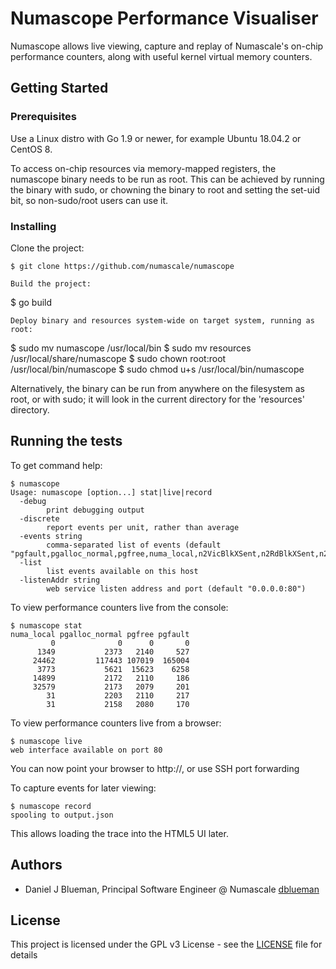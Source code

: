 # Numascope Performance Visualiser

Numascope allows live viewing, capture and replay of Numascale's on-chip performance counters, along with useful kernel virtual memory counters.

## Getting Started

### Prerequisites

Use a Linux distro with Go 1.9 or newer, for example Ubuntu 18.04.2 or CentOS 8.

To access on-chip resources via memory-mapped registers, the numascope binary needs to be run as root. This can be achieved by running the binary with sudo, or chowning the binary to root and setting the set-uid bit, so non-sudo/root users can use it.

### Installing

Clone the project:
```
$ git clone https://github.com/numascale/numascope

Build the project:
```
$ go build
```
Deploy binary and resources system-wide on target system, running as root:
```
$ sudo mv numascope /usr/local/bin
$ sudo mv resources /usr/local/share/numascope
$ sudo chown root:root /usr/local/bin/numascope
$ sudo chmod u+s /usr/local/bin/numascope

Alternatively, the binary can be run from anywhere on the filesystem as root, or with sudo; it will look in the current directory for the 'resources' directory.

## Running the tests

To get command help:
```
$ numascope
Usage: numascope [option...] stat|live|record
  -debug
        print debugging output
  -discrete
        report events per unit, rather than average
  -events string
        comma-separated list of events (default "pgfault,pgalloc_normal,pgfree,numa_local,n2VicBlkXSent,n2RdBlkXSent,n2RdBlkModSent,n2ChangeToDirtySent,n2BcastProbeCmdSent,n2RdRespSent,n2ProbeRespSent")
  -list
        list events available on this host
  -listenAddr string
        web service listen address and port (default "0.0.0.0:80")
```

To view performance counters live from the console:
```
$ numascope stat
numa_local pgalloc_normal pgfree pgfault
         0              0      0       0
      1349           2373   2140     527
     24462         117443 107019  165004
      3773           5621  15623    6258
     14899           2172   2110     186
     32579           2173   2079     201
        31           2203   2110     217
        31           2158   2080     170
```

To view performance counters live from a browser:
```
$ numascope live
web interface available on port 80
```
You can now point your browser to http://<hostip>, or use SSH port forwarding

To capture events for later viewing:
```
$ numascope record
spooling to output.json
```
This allows loading the trace into the HTML5 UI later.


## Authors

* Daniel J Blueman, Principal Software Engineer @ Numascale [dblueman](https://github.com/dblueman)

## License

This project is licensed under the GPL v3 License - see the [LICENSE](LICENSE) file for details
